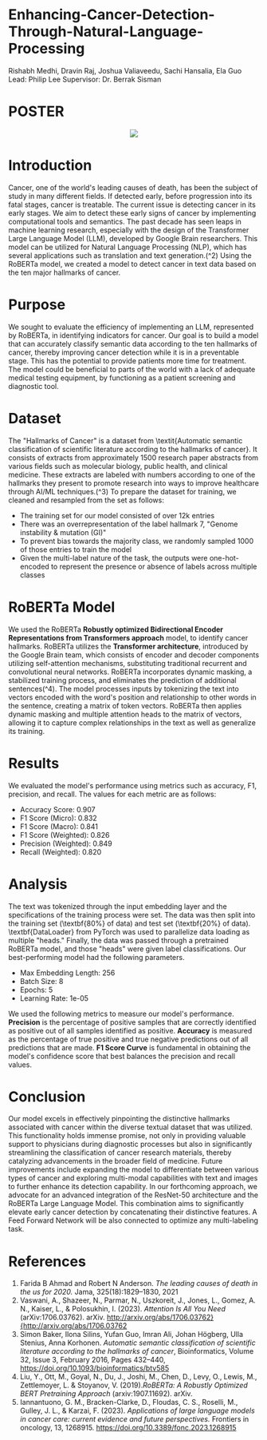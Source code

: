 # Enhancing-Cancer-Detection-Through-Natural-Language-Processing

Rishabh Medhi, Dravin Raj, Joshua Valiaveedu, Sachi Hansalia, Ela Guo  
Lead: Philip Lee Supervisor: Dr. Berrak Sisman

# POSTER
<p align = "center"><img src = ![Cancer_Detection_6-2-1](https://github.com/ACM-Research/Enhancing-Cancer-Detection-Through-Natural-Language-Processing/assets/74793573/e5a6aa55-7509-4ba9-aae8-341dc7ccc036)
></p> 

# Introduction


  Cancer, one of the world's leading causes of death, has been the subject of study in many different fields. If detected early, before progression into its fatal stages, cancer is treatable. The current issue is detecting cancer in its early stages. We aim to detect these early signs of cancer by implementing computational tools and semantics. 
  The past decade has seen leaps in machine learning research, especially with the design of the Transformer Large Language Model (LLM), developed by Google Brain researchers. This model can be utilized for Natural Language Processing (NLP), which has several applications such as translation and text generation.\(^2\) Using the RoBERTa model, we created a model to detect cancer in text data based on the ten major hallmarks of cancer. ​ 

# Purpose

We sought to evaluate the efficiency of implementing an LLM, represented by RoBERTa, in identifying indicators for cancer. Our goal is to build a model that can accurately classify semantic data according to the ten hallmarks of cancer, thereby improving cancer detection while it is in a preventable stage. This has the potential to provide patients more time for treatment. The model could be beneficial to parts of the world with a lack of adequate medical testing equipment, by functioning as a patient screening and diagnostic tool.​

# Dataset

The "Hallmarks of Cancer" is a dataset from \textit{Automatic semantic classification of scientific literature according to the hallmarks of cancer}. It consists of extracts from approximately 1500 research paper abstracts from various fields such as molecular biology, public health, and clinical medicine. These extracts are labeled with numbers according to one of the hallmarks they present to promote research into ways to improve healthcare through AI/ML techniques.\(^3\)  To prepare the dataset for training, we cleaned and resampled from the set as follows: 
  - The training set for our model consisted of over 12k entries
  - There was an overrepresentation of the label  hallmark 7, "Genome instability & mutation (GI)"
  - To prevent bias towards the majority class, we randomly sampled 1000 of those entries to train the model
  - Given the multi-label nature of the task, the outputs were one-hot-encoded to represent the presence or absence of labels across multiple classes

# RoBERTa Model

  We used the RoBERTa **Robustly optimized Bidirectional Encoder Representations from Transformers approach** model, to identify cancer hallmarks. RoBERTa utilizes the **Transformer architecture**, introduced by the Google Brain team, which consists of encoder and decoder components utilizing self-attention mechanisms, substituting traditional recurrent and convolutional neural networks. RoBERTa incorporates dynamic masking, a stabilized training process, and eliminates the prediction of additional sentences\(^4\). The model processes inputs by tokenizing the text into vectors encoded with the word's position and relationship to other words in the sentence, creating a matrix of token vectors. RoBERTa then applies dynamic masking and multiple attention heads to the matrix of vectors, allowing it to capture complex relationships in the text as well as generalize its training.

# Results

We evaluated the model's performance using metrics such as accuracy, F1, precision, and recall. The values for each metric are as follows:
- Accuracy Score: 0.907
- F1 Score (Micro): 0.832
- F1 Score (Macro):  0.841
- F1 Score (Weighted): 0.826
- Precision (Weighted): 0.849
- Recall (Weighted): 0.820

# Analysis

  The text was tokenized through the input embedding layer and the specifications of the training process were set. The data was then split into the training set (\textbf{80\%} of data) and test set (\textbf{20\%} of data). \textbf{DataLoader} from PyTorch was used to parallelize data loading as multiple "heads." Finally, the data was passed through a pretrained RoBERTa model, and those "heads" were given label classifications. Our best-performing model had the following parameters.
- Max Embedding Length: 256
- Batch Size: 8
- Epochs: 5
- Learning Rate: 1e-05

We used the following metrics to measure our model's performance.
**Precision** is the percentage of positive samples that are correctly identified as positive out of all samples identified as positive.
**Accuracy** is measured as the percentage of true positive and true negative predictions out of all predictions that are made.
**F1 Score Curve** is fundamental in obtaining the model's confidence score that best balances the precision and recall values.

# Conclusion

 Our model excels in effectively pinpointing the distinctive hallmarks associated with cancer within the diverse textual dataset that was utilized. This functionality holds immense promise, not only in providing valuable support to physicians during diagnostic processes but also in significantly streamlining the classification of cancer research materials, thereby catalyzing advancements in the broader field of medicine.
 Future improvements include expanding the model to differentiate between various types of cancer and exploring multi-modal capabilities with text and images to further enhance its detection capability. In our forthcoming approach, we advocate for an advanced integration of the ResNet-50 architecture and the RoBERTa Large Language Model. This combination aims to significantly elevate early cancer detection by concatenating their distinctive features. A Feed Forward Network will be also connected to optimize any multi-labeling task.

# References
1. Farida B Ahmad and Robert N Anderson. _The leading causes of death in the us for 2020._ Jama, 325(18):1829–1830, 2021
2. Vaswani, A., Shazeer, N., Parmar, N., Uszkoreit, J., Jones, L., Gomez, A. N., Kaiser, L., \& Polosukhin, I. (2023). _Attention Is All You Need_ (arXiv:1706.03762). arXiv. http://arxiv.org/abs/1706.03762}{http://arxiv.org/abs/1706.03762
3. Simon Baker, Ilona Silins, Yufan Guo, Imran Ali, Johan Högberg, Ulla Stenius, Anna Korhonen. _Automatic semantic classification of scientific literature according to the hallmarks of cancer_, Bioinformatics, Volume 32, Issue 3, February 2016, Pages 432–440, https://doi.org/10.1093/bioinformatics/btv585
4. Liu, Y., Ott, M., Goyal, N., Du, J., Joshi, M., Chen, D., Levy, O., Lewis, M., Zettlemoyer, L. \& Stoyanov, V. (2019)._RoBERTa: A Robustly Optimized BERT Pretraining Approach_ (arxiv:1907.11692). arXiv.
5. Iannantuono, G. M., Bracken-Clarke, D., Floudas, C. S., Roselli, M., Gulley, J. L., & Karzai, F. (2023). _Applications of large language models in cancer care: current evidence and future perspectives._ Frontiers in oncology, 13, 1268915. https://doi.org/10.3389/fonc.2023.1268915

